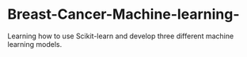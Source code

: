 # Breast-Cancer-Machine-learning-
Learning how to use Scikit-learn and develop three different machine learning models.
